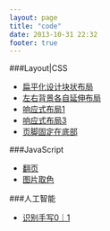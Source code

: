 ```yaml
---
layout: page
title: "code"
date: 2013-10-31 22:32
footer: true
---
```

###Layout|CSS
* [扁平化设计块状布局](http://coffeexu.github.io/Code/gird.html)
* [左右背景各自延伸布局](http://coffeexu.github.io/Code/repeatXY.html)
* [响应式布局1](http://coffeexu.github.io/Code/response1.html)
* [响应式布局3](http://coffeexu.github.io/Code/response3.html)
* [页脚固定在底部](http://coffeexu.github.io/Code/keepBtm.html)

###JavaScript
* [翻页](http://coffeexu.github.io/Code/slide.html)
* [图片取色]()

###人工智能
* [识别手写0｜1]()

<!-- * [响应式布局2](http://coffeexu.github.io/Code/response2.html) -->